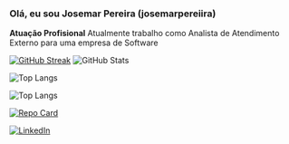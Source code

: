 ### Olá, eu sou Josemar Pereira (josemarpereiira)


**Atuação Profisional**
Atualmente trabalho como Analista de Atendimento Externo para uma empresa de Software

[![GitHub Streak](https://streak-stats.demolab.com/?user=josemarpereiira&theme=bear&background=000&border=30A3DC&dates=FFF)](https://git.io/streak-stats)
![GitHub Stats](https://github-readme-stats.vercel.app/api?username=josemarpereiira&theme=transparent&bg_color=000&border_color=30A3DC&show_icons=true&icon_color=30A3DC&title_color=E94D5F&text_color=FFF)

![Top Langs](https://github-readme-stats-git-masterrstaa-rickstaa.vercel.app/api/top-langs/?username=josemarpereiira&bg_color=000&border_color=30A3DC&title_color=E94D5F&text_color=FFF)

![Top Langs](https://github-readme-stats-git-masterrstaa-rickstaa.vercel.app/api/top-langs/?username=josemarpereiira&layout=compact&bg_color=000&border_color=30A3DC&title_color=E94D5F&text_color=FFF)

[![Repo Card](https://github-readme-stats.vercel.app/api/pin/?username=josemarpereiira&repo=josemarpereiira/hello-world-Dio&bg_color=000&border_color=30A3DC&show_icons=true&icon_color=30A3DC&title_color=E94D5F&text_color=FFF)](https://github.com/josemarpereiira/hello-world-Dio)











[![LinkedIn](https://img.shields.io/badge/LinkedIn-0077B5?style=for-the-badge&logo=linkedin&logoColor=white)](https://www.linkedin.com/in/josemar-antonio-pereira-da-silva-706170189/)
